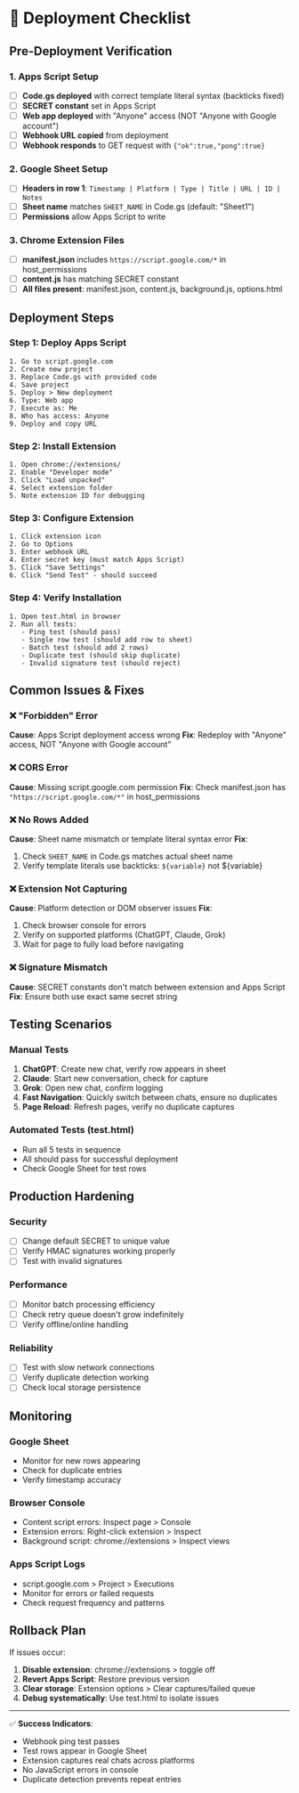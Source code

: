 # 🚀 Deployment Checklist

## Pre-Deployment Verification

### 1. Apps Script Setup
- [ ] **Code.gs deployed** with correct template literal syntax (backticks fixed)
- [ ] **SECRET constant** set in Apps Script
- [ ] **Web app deployed** with "Anyone" access (NOT "Anyone with Google account")
- [ ] **Webhook URL copied** from deployment
- [ ] **Webhook responds** to GET request with `{"ok":true,"pong":true}`

### 2. Google Sheet Setup
- [ ] **Headers in row 1**: `Timestamp | Platform | Type | Title | URL | ID | Notes`
- [ ] **Sheet name** matches `SHEET_NAME` in Code.gs (default: "Sheet1")
- [ ] **Permissions** allow Apps Script to write

### 3. Chrome Extension Files
- [ ] **manifest.json** includes `https://script.google.com/*` in host_permissions
- [ ] **content.js** has matching SECRET constant
- [ ] **All files present**: manifest.json, content.js, background.js, options.html

## Deployment Steps

### Step 1: Deploy Apps Script
```
1. Go to script.google.com
2. Create new project
3. Replace Code.gs with provided code
4. Save project
5. Deploy > New deployment
6. Type: Web app
7. Execute as: Me
8. Who has access: Anyone
9. Deploy and copy URL
```

### Step 2: Install Extension
```
1. Open chrome://extensions/
2. Enable "Developer mode"
3. Click "Load unpacked"
4. Select extension folder
5. Note extension ID for debugging
```

### Step 3: Configure Extension
```
1. Click extension icon
2. Go to Options
3. Enter webhook URL
4. Enter secret key (must match Apps Script)
5. Click "Save Settings"
6. Click "Send Test" - should succeed
```

### Step 4: Verify Installation
```
1. Open test.html in browser
2. Run all tests:
   - Ping test (should pass)
   - Single row test (should add row to sheet)
   - Batch test (should add 2 rows)
   - Duplicate test (should skip duplicate)
   - Invalid signature test (should reject)
```

## Common Issues & Fixes

### ❌ "Forbidden" Error
**Cause**: Apps Script deployment access wrong
**Fix**: Redeploy with "Anyone" access, NOT "Anyone with Google account"

### ❌ CORS Error
**Cause**: Missing script.google.com permission
**Fix**: Check manifest.json has `"https://script.google.com/*"` in host_permissions

### ❌ No Rows Added
**Cause**: Sheet name mismatch or template literal syntax error
**Fix**: 
1. Check `SHEET_NAME` in Code.gs matches actual sheet name
2. Verify template literals use backticks: `${variable}` not ${variable}

### ❌ Extension Not Capturing
**Cause**: Platform detection or DOM observer issues
**Fix**:
1. Check browser console for errors
2. Verify on supported platforms (ChatGPT, Claude, Grok)
3. Wait for page to fully load before navigating

### ❌ Signature Mismatch
**Cause**: SECRET constants don't match between extension and Apps Script
**Fix**: Ensure both use exact same secret string

## Testing Scenarios

### Manual Tests
1. **ChatGPT**: Create new chat, verify row appears in sheet
2. **Claude**: Start new conversation, check for capture
3. **Grok**: Open new chat, confirm logging
4. **Fast Navigation**: Quickly switch between chats, ensure no duplicates
5. **Page Reload**: Refresh pages, verify no duplicate captures

### Automated Tests (test.html)
- Run all 5 tests in sequence
- All should pass for successful deployment
- Check Google Sheet for test rows

## Production Hardening

### Security
- [ ] Change default SECRET to unique value
- [ ] Verify HMAC signatures working properly
- [ ] Test with invalid signatures

### Performance  
- [ ] Monitor batch processing efficiency
- [ ] Check retry queue doesn't grow indefinitely
- [ ] Verify offline/online handling

### Reliability
- [ ] Test with slow network connections
- [ ] Verify duplicate detection working
- [ ] Check local storage persistence

## Monitoring

### Google Sheet
- Monitor for new rows appearing
- Check for duplicate entries
- Verify timestamp accuracy

### Browser Console
- Content script errors: Inspect page > Console
- Extension errors: Right-click extension > Inspect
- Background script: chrome://extensions > Inspect views

### Apps Script Logs
- script.google.com > Project > Executions
- Monitor for errors or failed requests
- Check request frequency and patterns

## Rollback Plan

If issues occur:
1. **Disable extension**: chrome://extensions > toggle off
2. **Revert Apps Script**: Restore previous version
3. **Clear storage**: Extension options > Clear captures/failed queue
4. **Debug systematically**: Use test.html to isolate issues

---

✅ **Success Indicators**:
- Webhook ping test passes
- Test rows appear in Google Sheet
- Extension captures real chats across platforms  
- No JavaScript errors in console
- Duplicate detection prevents repeat entries